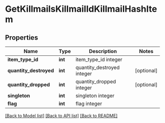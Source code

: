 # GetKillmailsKillmailIdKillmailHashItem

## Properties
Name | Type | Description | Notes
------------ | ------------- | ------------- | -------------
**item_type_id** | **int** | item_type_id integer | 
**quantity_destroyed** | **int** | quantity_destroyed integer | [optional] 
**quantity_dropped** | **int** | quantity_dropped integer | [optional] 
**singleton** | **int** | singleton integer | 
**flag** | **int** | flag integer | 

[[Back to Model list]](../README.md#documentation-for-models) [[Back to API list]](../README.md#documentation-for-api-endpoints) [[Back to README]](../README.md)



